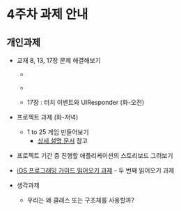 # 4주차 과제 안내

## 개인과제

* 교재 8, 13, 17장 문제 해결해보기 
	* ~~~8장 : 애니메이션 제어~~~  [완료](https://github.com/iluvdadong/boostcamp_iOS_dadong/tree/master/week1/Quiz) (Next Question 라벨이 사라지는 문제 해결해야함)
	* ~~~13장 : UINavigationController (+12장)~~~ [완료](https://github.com/iluvdadong/boostcamp_iOS_dadong/tree/master/week3/Homepwner)
	* 17장 : 터치 이벤트와 UIResponder (화-오전)
	
* 프로젝트 과제 (화-저녁)
	* 1 to 25 게임 만들어보기 
		* [상세 설명 문서](project_description/OneToTwentyFive.md) 참고
	
* 프로젝트 기간 중 진행할 애플리케이션의 스토리보드 그려보기
* [iOS 프로그래밍 가이드 읽어오기 과제](reading/ios_reading_assignment_prog_guide_2.pdf) - 두 번째 읽어오기 과제

* 생각과제
	* 우리는 왜 클래스 또는 구조체를 사용할까?
